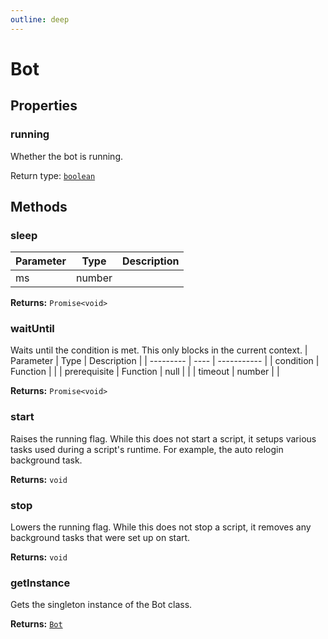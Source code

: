 ```yaml
---
outline: deep
---
```

# Bot





## Properties

### running <Badge text="getter" />
Whether the bot is running.


Return type: <code><a href="https://developer.mozilla.org/en-US/docs/Web/JavaScript/Reference/Global_Objects/Boolean">boolean</a></code>

## Methods

### sleep
| Parameter | Type | Description |
| --------- | ---- | ----------- |
| ms | number |  |



**Returns:** `Promise<void>` 

### waitUntil
Waits until the condition is met. This only blocks in the current context.
| Parameter | Type | Description |
| --------- | ---- | ----------- |
| condition | Function |  |
| prerequisite | Function \| null |  |
| timeout | number |  |



**Returns:** `Promise<void>` 

### start
Raises the running flag. While this does not start a script, it setups various tasks used during a script's runtime. For example, the auto relogin background task.



**Returns:** `void` 

### stop
Lowers the running flag. While this does not stop a script, it removes any background tasks that were set up on start.



**Returns:** `void` 

### getInstance
Gets the singleton instance of the Bot class.



**Returns:** <code><a href="/api/bot">Bot</a></code> 
